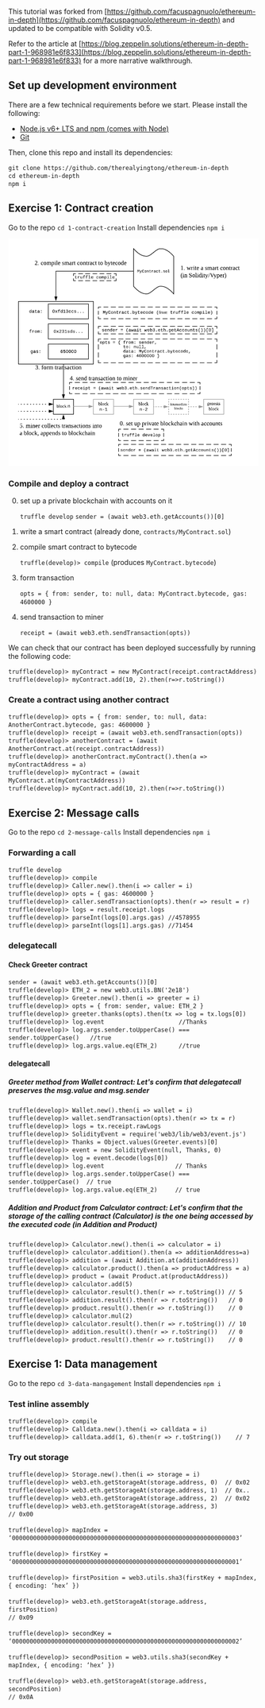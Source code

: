 This tutorial was forked from [https://github.com/facuspagnuolo/ethereum-in-depth](https://github.com/facuspagnuolo/ethereum-in-depth) and updated to be compatible with Solidity v0.5. 

Refer to the article at [https://blog.zeppelin.solutions/ethereum-in-depth-part-1-968981e6f833](https://blog.zeppelin.solutions/ethereum-in-depth-part-1-968981e6f833) for a more narrative walkthrough. 

## Set up development environment

There are a few technical requirements before we start. Please install the following:

- [Node.js v6+ LTS and npm (comes with Node)](https://nodejs.org/en/)
- [Git](https://git-scm.com/)

Then, clone this repo and install its dependencies:

```
git clone https://github.com/therealyingtong/ethereum-in-depth
cd ethereum-in-depth
npm i
```

## Exercise 1: Contract creation
Go to the repo `cd 1-contract-creation`
Install dependencies `npm i`

![](contract_creation.png)

### Compile and deploy a contract

0. set up a private blockchain with accounts on it

    `truffle develop`
    `sender = (await web3.eth.getAccounts())[0]`

1. write a smart contract (already done, `contracts/MyContract.sol`)
2. compile smart contract to bytecode

    `truffle(develop)> compile` (produces `MyContract.bytecode`)

3. form transaction

    `opts = { from: sender, to: null, data: MyContract.bytecode, gas: 4600000 }`

4. send transaction to miner

    `receipt = (await web3.eth.sendTransaction(opts))`


We can check that our contract has been deployed successfully by running the following code:

```
truffle(develop)> myContract = new MyContract(receipt.contractAddress)
truffle(develop)> myContract.add(10, 2).then(r=>r.toString())
```

### Create a contract using another contract

```
truffle(develop)> opts = { from: sender, to: null, data: AnotherContract.bytecode, gas: 4600000 }
truffle(develop)> receipt = (await web3.eth.sendTransaction(opts))
truffle(develop)> anotherContract = (await AnotherContract.at(receipt.contractAddress))
truffle(develop)> anotherContract.myContract().then(a => myContractAddress = a)
truffle(develop)> myContract = (await MyContract.at(myContractAddress))
truffle(develop)> myContract.add(10, 2).then(r=>r.toString())

```

## Exercise 2: Message calls
Go to the repo `cd 2-message-calls`
Install dependencies `npm i`

### Forwarding a call

```
truffle develop
truffle(develop)> compile
truffle(develop)> Caller.new().then(i => caller = i)
truffle(develop)> opts = { gas: 4600000 }
truffle(develop)> caller.sendTransaction(opts).then(r => result = r)
truffle(develop)> logs = result.receipt.logs
truffle(develop)> parseInt(logs[0].args.gas) //4578955
truffle(develop)> parseInt(logs[1].args.gas) //71454
```

### delegatecall

#### Check Greeter contract

```
sender = (await web3.eth.getAccounts())[0]
truffle(develop)> ETH_2 = new web3.utils.BN('2e18')
truffle(develop)> Greeter.new().then(i => greeter = i)
truffle(develop)> opts = { from: sender, value: ETH_2 }
truffle(develop)> greeter.thanks(opts).then(tx => log = tx.logs[0])
truffle(develop)> log.event                     //Thanks
truffle(develop)> log.args.sender.toUpperCase() === sender.toUpperCase()   //true
truffle(develop)> log.args.value.eq(ETH_2)      //true
```

#### delegatecall 

##### Greeter method from Wallet contract: Let's confirm that delegatecall preserves the msg.value and msg.sender

```
truffle(develop)> Wallet.new().then(i => wallet = i)
truffle(develop)> wallet.sendTransaction(opts).then(r => tx = r)
truffle(develop)> logs = tx.receipt.rawLogs
truffle(develop)> SolidityEvent = require('web3/lib/web3/event.js')
truffle(develop)> Thanks = Object.values(Greeter.events)[0]
truffle(develop)> event = new SolidityEvent(null, Thanks, 0)
truffle(develop)> log = event.decode(logs[0])
truffle(develop)> log.event                    // Thanks
truffle(develop)> log.args.sender.toUpperCase() === sender.toUpperCase()  // true
truffle(develop)> log.args.value.eq(ETH_2)     // true
```

##### Addition and Product from Calculator contract: Let's confirm that the storage of the calling contract (Calculator) is the one being accessed by the executed code (in Addition and Product)

```
truffle(develop)> Calculator.new().then(i => calculator = i)
truffle(develop)> calculator.addition().then(a => additionAddress=a)
truffle(develop)> addition = (await Addition.at(additionAddress))
truffle(develop)> calculator.product().then(a => productAddress = a)
truffle(develop)> product = (await Product.at(productAddress))
truffle(develop)> calculator.add(5)
truffle(develop)> calculator.result().then(r => r.toString()) // 5
truffle(develop)> addition.result().then(r => r.toString())   // 0
truffle(develop)> product.result().then(r => r.toString())    // 0
truffle(develop)> calculator.mul(2)
truffle(develop)> calculator.result().then(r => r.toString()) // 10
truffle(develop)> addition.result().then(r => r.toString())   // 0
truffle(develop)> product.result().then(r => r.toString())    // 0
```

## Exercise 1: Data management
Go to the repo `cd 3-data-mangagement`
Install dependencies `npm i`

### Test inline assembly
```
truffle(develop)> compile
truffle(develop)> Calldata.new().then(i => calldata = i)
truffle(develop)> calldata.add(1, 6).then(r => r.toString())    // 7
```

### Try out storage
```
truffle(develop)> Storage.new().then(i => storage = i)
truffle(develop)> web3.eth.getStorageAt(storage.address, 0)  // 0x02
truffle(develop)> web3.eth.getStorageAt(storage.address, 1)  // 0x..
truffle(develop)> web3.eth.getStorageAt(storage.address, 2)  // 0x02
truffle(develop)> web3.eth.getStorageAt(storage.address, 3) 
// 0x00

truffle(develop)> mapIndex = ‘0000000000000000000000000000000000000000000000000000000000000003’

truffle(develop)> firstKey = ‘0000000000000000000000000000000000000000000000000000000000000001’

truffle(develop)> firstPosition = web3.utils.sha3(firstKey + mapIndex, { encoding: ‘hex’ })

truffle(develop)> web3.eth.getStorageAt(storage.address, firstPosition)
// 0x09

truffle(develop)> secondKey = ‘0000000000000000000000000000000000000000000000000000000000000002’

truffle(develop)> secondPosition = web3.utils.sha3(secondKey + mapIndex, { encoding: ‘hex’ })

truffle(develop)> web3.eth.getStorageAt(storage.address, secondPosition)
// 0x0A

```
